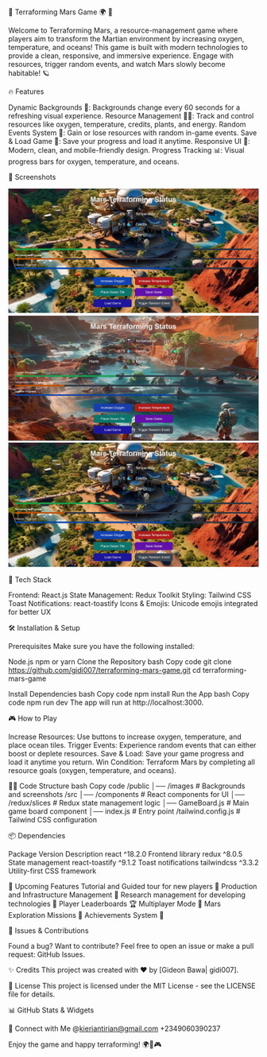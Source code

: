 🌌 Terraforming Mars Game 🌍 🚀

Welcome to Terraforming Mars, a resource-management game where players aim to transform the Martian environment by increasing oxygen, temperature, and oceans! This game is built with modern technologies to provide a clean, responsive, and immersive experience. Engage with resources, trigger random events, and watch Mars slowly become habitable! 🪐


🔥 Features


Dynamic Backgrounds 🎨: Backgrounds change every 60 seconds for a refreshing visual experience.
Resource Management 🌿🔋: Track and control resources like oxygen, temperature, credits, plants, and energy.
Random Events System 🎲: Gain or lose resources with random in-game events.
Save & Load Game 💾: Save your progress and load it anytime.
Responsive UI 📱: Modern, clean, and mobile-friendly design.
Progress Tracking 📊: Visual progress bars for oxygen, temperature, and oceans.


📸 Screenshots


![Great Work, Player 1!](mars-screenshot/Screenshot.png)
![Nice View ](mars-screenshot/screenshot1.png)
![Should probably reduce that temperature🤔 ...](mars-screenshot/screenshot.png)


🚀 Tech Stack


Frontend: React.js
State Management: Redux Toolkit
Styling: Tailwind CSS
Toast Notifications: react-toastify
Icons & Emojis: Unicode emojis integrated for better UX


🛠️ Installation & Setup

Prerequisites
Make sure you have the following installed:

Node.js
npm or yarn
Clone the Repository
bash
Copy code
git clone https://github.com/gidi007/terraforming-mars-game.git
cd terraforming-mars-game


Install Dependencies
bash
Copy code
npm install
Run the App
bash
Copy code
npm run dev
The app will run at http://localhost:3000.



🎮 How to Play


Increase Resources: Use buttons to increase oxygen, temperature, and place ocean tiles.
Trigger Events: Experience random events that can either boost or deplete resources.
Save & Load: Save your game progress and load it anytime you return.
Win Condition: Terraform Mars by completing all resource goals (oxygen, temperature, and oceans).


🧑‍💻 Code Structure
bash
Copy code
/public
│── /images                 # Backgrounds and screenshots
/src
│── /components             # React components for UI
│── /redux/slices           # Redux state management logic
│── GameBoard.js            # Main game board component
│── index.js                # Entry point
/tailwind.config.js         # Tailwind CSS configuration


📦 Dependencies


Package	          Version	       Description
react	          ^18.2.0	       Frontend library
redux	          ^8.0.5	       State management
react-toastify	  ^9.1.2	      Toast notifications
tailwindcss	      ^3.3.2     	  Utility-first CSS framework
 

🎉 Upcoming Features
Tutorial and Guided tour for new players 🥇 
Production and Infrastructure Management 🏢
Research management for developing technologies 🔎 
Player Leaderboards 🏆
Multiplayer Mode 👫
Mars Exploration Missions 🚀
Achievements System 🥇

🐛 Issues & Contributions

Found a bug? Want to contribute?
Feel free to open an issue or make a pull request: GitHub Issues.

✨ Credits
 This project was created with ❤️ by [Gideon Bawa| gidi007].

📄 License
 This project is licensed under the MIT License - see the LICENSE file for details.

📊 GitHub Stats & Widgets




🤝 Connect with Me
@kieriantirian@gmail.com
+2349060390237

Enjoy the game and happy terraforming! 🌍🚀🎮






